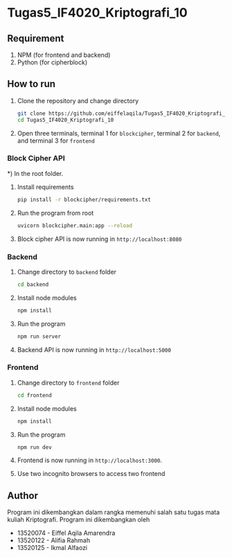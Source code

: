 # Tugas5_IF4020_Kriptografi_10

## Requirement
1. NPM (for frontend and backend)
2. Python (for cipherblock)

## How to run

1. Clone the repository and change directory

   ```bash
   git clone https://github.com/eiffelaqila/Tugas5_IF4020_Kriptografi_10
   cd Tugas5_IF4020_Kriptografi_10
   ```

2. Open three terminals, terminal 1 for `blockcipher`, terminal 2 for `backend`, and terminal 3 for `frontend`

### Block Cipher API

*) In the root folder.

1. Install requirements

   ```bash
   pip install -r blockcipher/requirements.txt
   ```

2. Run the program from root

   ```bash
   uvicorn blockcipher.main:app --reload
   ```

3. Block cipher API is now running in `http://localhost:8080`

### Backend

1. Change directory to `backend` folder

   ```bash
   cd backend
   ```

2. Install node modules

   ```bash
   npm install
   ```

3. Run the program

   ```bash
   npm run server
   ```

4. Backend API is now running in `http://localhost:5000`

### Frontend

1. Change directory to `frontend` folder

   ```bash
   cd frontend
   ```

2. Install node modules

   ```bash
   npm install
   ```

3. Run the program

   ```bash
   npm run dev
   ```

4. Frontend is now running in `http://localhost:3000`.

5. Use two incognito browsers to access two frontend

## Author
Program ini dikembangkan dalam rangka memenuhi salah satu tugas mata kuliah Kriptografi. Program ini dikembangkan oleh

* 13520074 - Eiffel Aqila Amarendra
* 13520122 - Alifia Rahmah
* 13520125 - Ikmal Alfaozi